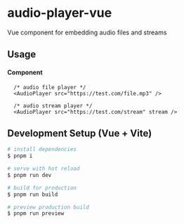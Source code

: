 # audio-player-vue
Vue component for embedding audio files and streams

## Usage

#### Component
```vue
  /* audio file player */
  <AudioPlayer src="https://test.com/file.mp3" />

  /* audio stream player */
  <AudioPlayer src="https://test.com/stream" stream />
```

## Development Setup (Vue + Vite)

```bash
# install dependencies
$ pnpm i

# serve with hot reload
$ pnpm run dev

# build for production
$ pnpm run build

# preview production build
$ pnpm run preview

```
